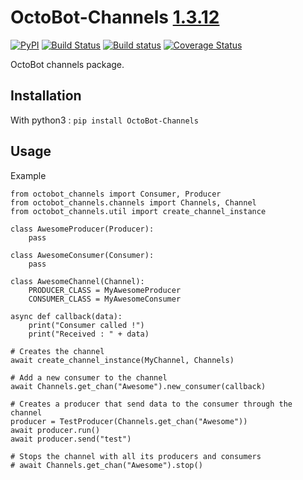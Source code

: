 # OctoBot-Channels [1.3.12](https://github.com/Drakkar-Software/OctoBot-Channels/blob/master/CHANGELOG.md)
[![PyPI](https://img.shields.io/pypi/v/OctoBot-Channels.svg)](https://pypi.python.org/pypi/OctoBot-Channels/)
[![Build Status](https://api.travis-ci.com/Drakkar-Software/OctoBot-Channels.svg?branch=master)](https://travis-ci.org/Drakkar-Software/OctoBot-Channels) 
[![Build status](https://ci.appveyor.com/api/projects/status/erg9ebvtco73x5h4?svg=true)](https://ci.appveyor.com/project/Herklos/octobot-channels)
[![Coverage Status](https://coveralls.io/repos/github/Drakkar-Software/OctoBot-Channels/badge.svg?branch=master)](https://coveralls.io/github/Drakkar-Software/OctoBot-Channels?branch=master)

OctoBot channels package.

## Installation
With python3 : `pip install OctoBot-Channels`

## Usage
Example
```
from octobot_channels import Consumer, Producer
from octobot_channels.channels import Channels, Channel
from octobot_channels.util import create_channel_instance

class AwesomeProducer(Producer):
    pass

class AwesomeConsumer(Consumer):
    pass

class AwesomeChannel(Channel):
    PRODUCER_CLASS = MyAwesomeProducer
    CONSUMER_CLASS = MyAwesomeConsumer

async def callback(data):
    print("Consumer called !")
    print("Received : " + data)

# Creates the channel
await create_channel_instance(MyChannel, Channels)

# Add a new consumer to the channel
await Channels.get_chan("Awesome").new_consumer(callback)

# Creates a producer that send data to the consumer through the channel
producer = TestProducer(Channels.get_chan("Awesome"))
await producer.run()
await producer.send("test")

# Stops the channel with all its producers and consumers
# await Channels.get_chan("Awesome").stop()
```
